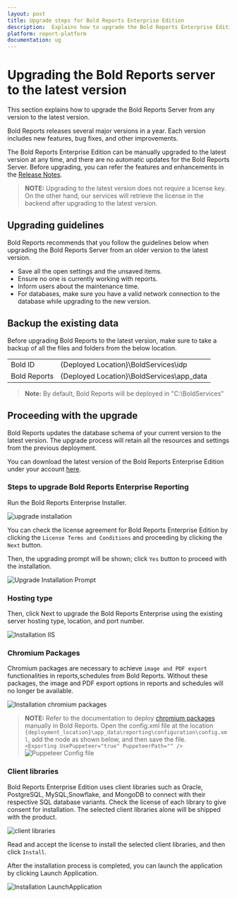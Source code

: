 ```yaml
---
layout: post
title: Upgrade steps for Bold Reports Enterprise Edition
description:  Explains how to upgrade the Bold Reports Enterprise Edition version from 2.x to the latest versions.
platform: report-platform
documentation: ug
---
```


# Upgrading the Bold Reports server to the latest version

This section explains how to upgrade the Bold Reports Server from any version to the latest version.

Bold Reports releases several major versions in a year. Each version includes new features, bug fixes, and other improvements.

The Bold Reports Enterprise Edition can be manually upgraded to the latest version at any time, and there are no automatic updates for the Bold Reports Server. Before upgrading, you can refer the features and enhancements in the [Release Notes](https://www.boldreports.com/release-history/2-2#2-2-28).

> **NOTE:** Upgrading to the latest version does not require a license key. On the other hand, our services will retrieve the license in the backend after upgrading to the latest version.

## Upgrading guidelines

Bold Reports recommends that you follow the guidelines below when upgrading the Bold Reports Server from an older version to the latest version.

* Save all the open settings and the unsaved items.
* Ensure no one is currently working with reports.
* Inform users about the maintenance time.
* For databases, make sure you have a valid network connection to the database while upgrading to the new version.

## Backup the existing data

Before upgrading Bold Reports to the latest version, make sure to take a backup of all the files and folders from the below location.
<table>
    <tr>
      <td>
       Bold ID
      </td>
      <td>
      {Deployed Location}\BoldServices\idp
      </td>
    </tr>
    <tr>
      <td>
       Bold Reports
      </td>
      <td>
       {Deployed Location}\BoldServices\app_data
      </td>
    </tr>
    </table>

> **Note:** By default, Bold Reports will be deployed in "C:\BoldServices\"

## Proceeding with the upgrade

Bold Reports updates the database schema of your current version to the latest version. The upgrade process will retain all the resources and settings from the previous deployment.

You can download the latest version of the Bold Reports Enterprise Edition under your account [here](https://www.boldreports.com/account/downloads).

### Steps to upgrade Bold Reports Enterprise Reporting

Run the Bold Reports Enterprise Installer.

![upgrade installation](/static/assets/on-premise/images/getting-started/upgrade-install-setup.png)

You can check the license agreement for Bold Reports Enterprise Edition by clicking the `License Terms and Conditions` and proceeding by clicking the `Next` button.

Then, the upgrading prompt will be shown; click `Yes` button to proceed with the installation.

![Upgrade Installation Prompt](/static/assets/on-premise/images/getting-started/upgrade-prompt.png)

### Hosting type

Then, click Next to upgrade the Bold Reports Enterprise using the existing server hosting type, location, and port number.

![Installation IIS](/static/assets/on-premise/images/getting-started/installation-iis.png)

### Chromium Packages

Chromium packages are necessary to achieve `image and PDF export` functionalities in reports,schedules from Bold Reports. Without these packages, the image and PDF export options in reports and schedules will no longer be available.

![Installation chromium packages](/static/assets/on-premise/images/getting-started/installation-chromium-packages.png)

> **NOTE:** Refer to the documentation to deploy [chromium packages](./../../../faq/how-to-install-chromium-packages/) manually in Bold Reports.
> Open the config.xml file at the location `{deployment_location}\app_data\reporting\configuration\config.xml`, add the node as shown below, and then save the file.<br>
> `<Exporting UsePuppeteer="true" PuppeteerPath="" />`<br>
> ![Puppeteer Config file](/static/assets/on-premise/images/getting-started/upgrade-adding-puppeteer.png)

### Client libraries

Bold Reports Enterprise Edition uses client libraries such as Oracle, PostgreSQL, MySQL,Snowflake, and MongoDB to connect with their respective SQL database variants. Check the license of each library to give consent for installation. The selected client libraries alone will be shipped with the product.

![client libraries](/static/assets/on-premise/images/getting-started/installation-client-libraries.png)

Read and accept the license to install the selected client libraries, and then click `Install`.

After the installation process is completed, you can launch the application by clicking Launch Application.

![Installation LaunchApplication](/static/assets/on-premise/images/getting-started/upgrade-launch-app.png)